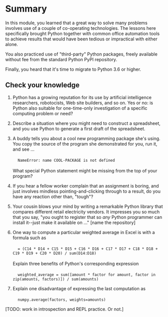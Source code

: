 # Summary

In this module, you learned that a great way to solve many problems involves use of a couple of co-operating technologies.  The lessons here specifically brought Python together with common office automation tools to achieve results that would have been tedious or impractical with either alone.

You also practiced use of "third-party" Python packages, freely available without fee from the standard Python PyPI repository.

Finally, you heard that it's time to migrate to Python 3.6 or higher.


## Check your knowledge

1. Python has a growing reputation for its use by artificial intelligence researchers, robotocists, Web site builders, and so on.  Yes or no:  is Python also suitable for one-time-only investigation of a specific computing problem or need?

1. Describe a situation where you might need to construct a spreadsheet, and you use Python to generate a first draft of the spreadsheet.

1. A buddy tells you about a cool new programming package she's using.  You copy the source of the program she demonstrated for you, run it, and see ...<br /><br />&nbsp;&nbsp;&nbsp;&nbsp;`NameError: name COOL-PACKAGE is not defined`<br /><br />What special Python statement might be missing from the top of your program?

1. If you hear a fellow worker complain that an assignment is boring, and just involves mindless pointing-and-clicking through to a result, do you have any reaction other than, "tough"?

1. Your cousin blows your mind by writing a remarkable Python library that compares different retail electricity vendors.  It impresses you so much that you say, "you ought to register that so _any_ Python programmer can install it--just make it available on ..." [name the repository]

1.  One way to compute a particular weighted average in Excel is with a formula such as<br /><br >&nbsp;&nbsp;&nbsp;&nbsp;`= (C14 * D14 + C15 * D15 + C16 * D16 + C17 * D17 + C18 * D18 + C19 * D19 + C20 * D20) / sum(D14:D18)`<br /><br />Explain three benefits of Python's corresponding expression<br /><br >&nbsp;&nbsp;&nbsp;&nbsp;`weighted_average = sum([amount * factor for amount, factor in zip(amounts, factors)]) / sum(amounts)`

1.  Explain one disadvantage of expressing the last computation as<br /><br >&nbsp;&nbsp;&nbsp;&nbsp;`numpy.average(factors, weights=amounts)`

[TODO:  work in introspection and REPL practice.  Or not.]
